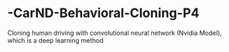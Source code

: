 # -CarND-Behavioral-Cloning-P4
Cloning human driving with convolutional neural network (Nvidia Model), which is a deep learning method

